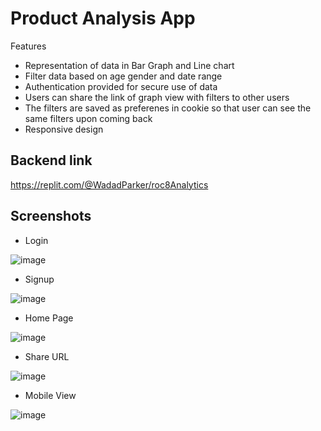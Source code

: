 # Product Analysis App

Features

- Representation of data in Bar Graph and Line chart
- Filter data based on age gender and date range
- Authentication provided for secure use of data
- Users can share the link of graph view with filters to other users
- The filters are saved as preferenes in cookie so that user can see the same filters upon coming back
- Responsive design

## Backend link

https://replit.com/@WadadParker/roc8Analytics

## Screenshots

- Login

![image](https://github.com/WadadParker/analytics/assets/117439709/f71c0908-7e81-41ce-b20a-68dcc9d5a137)

- Signup

![image](https://github.com/WadadParker/analytics/assets/117439709/4f93f995-eca1-403b-8db7-a152ba014850) 

- Home Page

![image](https://github.com/WadadParker/analytics/assets/117439709/268b0803-f09a-4bd0-9f97-635fa140a568) 

- Share URL

![image](https://github.com/WadadParker/analytics/assets/117439709/7ad52b18-015a-4a10-ab8b-8421b375f264)

- Mobile View

![image](https://github.com/WadadParker/analytics/assets/117439709/a9614458-bb93-4d59-86cc-fdfca17b6972) 





